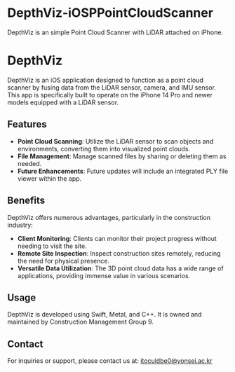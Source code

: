 # DepthViz-iOSPPointCloudScanner
DepthViz is an simple Point Cloud Scanner with LiDAR attached on iPhone.


# DepthViz

DepthViz is an iOS application designed to function as a point cloud scanner by fusing data from the LiDAR sensor, camera, and IMU sensor. This app is specifically built to operate on the iPhone 14 Pro and newer models equipped with a LiDAR sensor. 

## Features

- **Point Cloud Scanning**: Utilize the LiDAR sensor to scan objects and environments, converting them into visualized point clouds.
- **File Management**: Manage scanned files by sharing or deleting them as needed.
- **Future Enhancements**: Future updates will include an integrated PLY file viewer within the app.

## Benefits

DepthViz offers numerous advantages, particularly in the construction industry:
- **Client Monitoring**: Clients can monitor their project progress without needing to visit the site.
- **Remote Site Inspection**: Inspect construction sites remotely, reducing the need for physical presence.
- **Versatile Data Utilization**: The 3D point cloud data has a wide range of applications, providing immense value in various scenarios.

## Usage

DepthViz is developed using Swift, Metal, and C++. It is owned and maintained by Construction Management Group 9.

## Contact

For inquiries or support, please contact us at: itoculdbe0@yonsei.ac.kr
